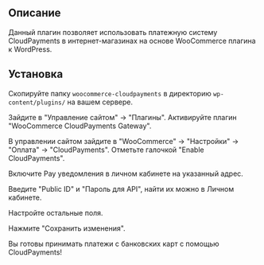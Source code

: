## Описание

Данный плагин позволяет использовать платежную систему CloudPayments в интернет-магазинах на основе WooCommerce плагина к WordPress.

## Установка

Скопируйте папку `woocommerce-cloudpayments` в директорию `wp-content/plugins/` на вашем сервере.

Зайдите в "Управление сайтом" -> "Плагины". Активируйте плагин "WooCommerce CloudPayments Gateway".

В управлении сайтом зайдите в "WooCommerce" -> "Настройки" -> "Оплата" -> "CloudPayments". Отметьте галочкой  "Enable CloudPayments".

Включите Pay уведомления в личном кабинете на указанный адрес.

Введите "Public ID" и "Пароль для API", найти их можно в Личном кабинете.

Настройте остальные поля.

Нажмите "Сохранить изменения".

Вы готовы принимать платежи с банковских карт с помощью CloudPayments!
